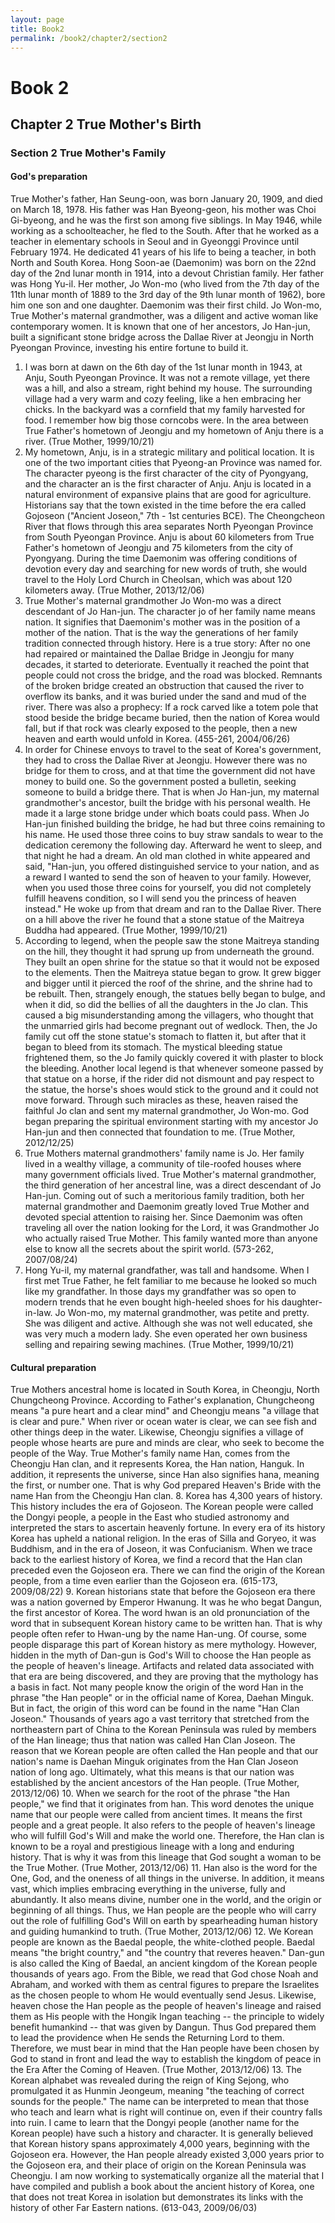 ```yaml
---
layout: page
title: Book2
permalink: /book2/chapter2/section2
---
```

# Book 2

## Chapter 2 True Mother's Birth 

### Section 2 True Mother's Family 

#### God's preparation
True Mother's father, Han Seung-oon, was born January 20, 1909, and died on March 18, 1978.
His father was Han Byeong-geon, his mother was Choi Gi-byeong, and he was the first son
among five siblings. In May 1946, while working as a schoolteacher, he fled to the South. After
that he worked as a teacher in elementary schools in Seoul and in Gyeonggi Province until
February 1974. He dedicated 41 years of his life to being a teacher, in both North and South
Korea.
Hong Soon-ae (Daemonim) was born on the 22nd day of the 2nd lunar month in 1914, into a
devout Christian family. Her father was Hong Yu-il. Her mother, Jo Won-mo (who lived from the
7th day of the 11th lunar month of 1889 to the 3rd day of the 9th lunar month of 1962), bore him
one son and one daughter. Daemonim was their first child. Jo Won-mo, True Mother's maternal
grandmother, was a diligent and active woman like contemporary women. It is known that one of
her ancestors, Jo Han-jun, built a significant stone bridge across the Dallae River at Jeongju in
North Pyeongan Province, investing his entire fortune to build it.
1. I was born at dawn on the 6th day of the 1st lunar month in 1943, at Anju, South Pyeongan Province. It
was not a remote village, yet there was a hill, and also a stream, right behind my house. The surrounding
village had a very warm and cozy feeling, like a hen embracing her chicks. In the backyard was a
cornfield that my family harvested for food. I remember how big those corncobs were. In the area
between True Father's hometown of Jeongju and my hometown of Anju there is a river. (True Mother,
1999/10/21)
2. My hometown, Anju, is in a strategic military and political location. It is one of the two important cities
that Pyeong-an Province was named for. The character pyeong is the first character of the city of
Pyongyang, and the character an is the first character of Anju. Anju is located in a natural environment of
expansive plains that are good for agriculture. Historians say that the town existed in the time before the
era called Gojoseon ("Ancient Joseon," 7th - 1st centuries BCE). The Cheongcheon River that flows
through this area separates North Pyeongan Province from South Pyeongan Province. Anju is about 60
kilometers from True Father's hometown of Jeongju and 75 kilometers from the city of Pyongyang.
During the time Daemonim was offering conditions of devotion every day and searching for new words
of truth, she would travel to the Holy Lord Church in Cheolsan, which was about 120 kilometers away.
(True Mother, 2013/12/06)
3. True Mother's maternal grandmother Jo Won-mo was a direct descendant of Jo Han-jun. The character
jo of her family name means nation. It signifies that Daemonim's mother was in the position of a mother
of the nation. That is the way the generations of her family tradition connected through history. Here is a
true story: After no one had repaired or maintained the Dallae Bridge in Jeongju for many decades, it
started to deteriorate. Eventually it reached the point that people could not cross the bridge, and the road
was blocked. Remnants of the broken bridge created an obstruction that caused the river to overflow its
banks, and it was buried under the sand and mud of the river.
There was also a prophecy: If a rock carved like a totem pole that stood beside the bridge became buried,
then the nation of Korea would fall, but if that rock was clearly exposed to the people, then a new heaven
and earth would unfold in Korea. (455-261, 2004/06/26)
4. In order for Chinese envoys to travel to the seat of Korea's government, they had to cross the Dallae
River at Jeongju. However there was no bridge for them to cross, and at that time the government did not
have money to build one. So the government posted a bulletin, seeking someone to build a bridge there.
That is when Jo Han-jun, my maternal grandmother's ancestor, built the bridge with his personal wealth.
He made it a large stone bridge under which boats could pass.
When Jo Han-jun finished building the bridge, he had but three coins remaining to his name. He used
those three coins to buy straw sandals to wear to the dedication ceremony the following day. Afterward he
went to sleep, and that night he had a dream. An old man clothed in white appeared and said, "Han-jun,
you offered distinguished service to your nation, and as a reward I wanted to send the son of heaven to
your family. However, when you used those three coins for yourself, you did not completely fulfill
heavens condition, so I will send you the princess of heaven instead." He woke up from that dream and
ran to the Dallae River. There on a hill above the river he found that a stone statue of the Maitreya
Buddha had appeared. (True Mother, 1999/10/21)
5. According to legend, when the people saw the stone Maitreya standing on the hill, they thought it had
sprung up from underneath the ground. They built an open shrine for the statue so that it would not be
exposed to the elements. Then the Maitreya statue began to grow. It grew bigger and bigger until it
pierced the roof of the shrine, and the shrine had to be rebuilt. Then, strangely enough, the statues belly
began to bulge, and when it did, so did the bellies of all the daughters in the Jo clan. This caused a big
misunderstanding among the villagers, who thought that the unmarried girls had become pregnant out of
wedlock.
Then, the Jo family cut off the stone statue's stomach to flatten it, but after that it began to bleed from its
stomach. The mystical bleeding statue frightened them, so the Jo family quickly covered it with plaster to
block the bleeding. Another local legend is that whenever someone passed by that statue on a horse, if the
rider did not dismount and pay respect to the statue, the horse's shoes would stick to the ground and it
could not move forward. Through such miracles as these, heaven raised the faithful Jo clan and sent my
maternal grandmother, Jo Won-mo. God began preparing the spiritual environment starting with my
ancestor Jo Han-jun and then connected that foundation to me. (True Mother, 2012/12/25)
6. True Mothers maternal grandmothers' family name is Jo. Her family lived in a wealthy village, a
community of tile-roofed houses where many government officials lived. True Mother's maternal
grandmother, the third generation of her ancestral line, was a direct descendant of Jo Han-jun. Coming
out of such a meritorious family tradition, both her maternal grandmother and Daemonim greatly loved
True Mother and devoted special attention to raising her. Since Daemonim was often traveling all over
the nation looking for the Lord, it was Grandmother Jo who actually raised True Mother. This family
wanted more than anyone else to know all the secrets about the spirit world. (573-262, 2007/08/24)
7. Hong Yu-il, my maternal grandfather, was tall and handsome. When I first met True Father, he felt
familiar to me because he looked so much like my grandfather. In those days my grandfather was so open
to modern trends that he even bought high-heeled shoes for his daughter-in-law. Jo Won-mo, my maternal
grandmother, was petite and pretty. She was diligent and active. Although she was not well educated, she
was very much a modern lady. She even operated her own business selling and repairing sewing
machines. (True Mother, 1999/10/21) 

#### Cultural preparation 
True Mothers ancestral home is located in South Korea, in Cheongju, North Chungcheong
Province. According to Father's explanation, Chungcheong means "a pure heart and a clear
mind" and Cheongju means "a village that is clear and pure." When river or ocean water is
clear, we can see fish and other things deep in the water. Likewise, Cheongju signifies a village of
people whose hearts are pure and minds are clear, who seek to become the people of the Way.
True Mother's family name Han, comes from the Cheongju Han clan, and it represents Korea, the
Han nation, Hanguk. In addition, it represents the universe, since Han also signifies hana,
meaning the first, or number one. That is why God prepared Heaven's Bride with the name Han
from the Cheongju Han clan.
8. Korea has 4,300 years of history. This history includes the era of Gojoseon. The Korean people were
called the Dongyi people, a people in the East who studied astronomy and interpreted the stars to
ascertain heavenly fortune. In every era of its history Korea has upheld a national religion. In the eras of
Silla and Goryeo, it was Buddhism, and in the era of Joseon, it was Confucianism. When we trace back to
the earliest history of Korea, we find a record that the Han clan preceded even the Gojoseon era. There we
can find the origin of the Korean people, from a time even earlier than the Gojoseon era. (615-173,
2009/08/22)
9. Korean historians state that before the Gojoseon era there was a nation governed by Emperor Hwanung. It was he who begat Dangun, the first ancestor of Korea.
The word hwan is an old pronunciation of the word that in subsequent Korean history came to be written
han. That is why people often refer to Hwan-ung by the name Han-ung. Of course, some people disparage
this part of Korean history as mere mythology. However, hidden in the myth of Dan-gun is God's Will to
choose the Han people as the people of heaven's lineage. Artifacts and related data associated with that
era are being discovered, and they are proving that the mythology has a basis in fact.
Not many people know the origin of the word Han in the phrase "the Han people" or in the official name
of Korea, Daehan Minguk. But in fact, the origin of this word can be found in the name "Han Clan
Joseon." Thousands of years ago a vast territory that stretched from the northeastern part of China to the
Korean Peninsula was ruled by members of the Han lineage; thus that nation was called Han Clan Joseon.
The reason that we Korean people are often called the Han people and that our nation's name is Daehan
Minguk originates from the Han Clan Joseon nation of long ago. Ultimately, what this means is that our
nation was established by the ancient ancestors of the Han people. (True Mother, 2013/12/06)
10. When we search for the root of the phrase "the Han people," we find that it originates from han. This
word denotes the unique name that our people were called from ancient times. It means the first people
and a great people. It also refers to the people of heaven's lineage who will fulfill God's Will and make the
world one. Therefore, the Han clan is known to be a royal and prestigious lineage with a long and
enduring history. That is why it was from this lineage that God sought a woman to be the True Mother.
(True Mother, 2013/12/06)
11. Han also is the word for the One, God, and the oneness of all things in the universe. In addition, it
means vast, which implies embracing everything in the universe, fully and abundantly. It also means
divine, number one in the world, and the origin or beginning of all things. Thus, we Han people are the
people who will carry out the role of fulfilling God's Will on earth by spearheading human history and
guiding humankind to truth. (True Mother, 2013/12/06)
12. We Korean people are known as the Baedal people, the white-clothed people. Baedal means "the
bright country," and "the country that reveres heaven." Dan-gun is also called the King of Baedal, an
ancient kingdom of the Korean people thousands of years ago. From the Bible, we read that God chose
Noah and Abraham, and worked with them as central figures to prepare the Israelites as the chosen people
to whom He would eventually send Jesus. Likewise, heaven chose the Han people as the people of
heaven's lineage and raised them as His people with the Hongik Ingan teaching -- the principle to widely
benefit humankind -- that was given by Dangun. Thus God prepared them to lead the providence when He
sends the Returning Lord to them. Therefore, we must bear in mind that the Han people have been chosen
by God to stand in front and lead the way to establish the kingdom of peace in the Era After the Coming
of Heaven. (True Mother, 2013/12/06)
13. The Korean alphabet was revealed during the reign of King Sejong, who promulgated it as Hunmin
Jeongeum, meaning "the teaching of correct sounds for the people." The name can be interpreted to mean
that those who teach and learn what is right will continue on, even if their country falls into ruin. I came
to learn that the Dongyi people (another name for the Korean people) have such a history and character.
It is generally believed that Korean history spans approximately 4,000 years, beginning with the Gojoseon
era. However, the Han people already existed 3,000 years prior to the Gojoseon era, and their place of
origin on the Korean Peninsula was Cheongju. I am now working to systematically organize all the
material that I have compiled and publish a book about the ancient history of Korea, one that does not
treat Korea in isolation but demonstrates its links with the history of other Far Eastern nations. (613-043,
2009/06/03) 
